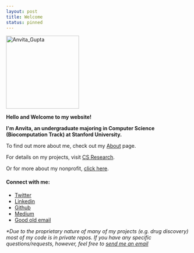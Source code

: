 ```yaml
---
layout: post
title: Welcome
status: pinned
---
```


<img src="anvita_profile.jpg" alt="Anvita_Gupta" style="height: 200px;"/>

**Hello and Welcome to my website!**

**I'm Anvita, an undergraduate majoring in Computer Science (Biocomputation Track) at Stanford University.** 

To find out more about me, check out my [About](about) page. 

For details on my projects, visit [CS Research](cs_projects). 

Or for more about my nonprofit, [click here](nonprofit).

#### Connect with me:

- [Twitter](https://twitter.com/avgupta_me)
- [Linkedin](https://www.linkedin.com/in/avgupta/)
- [Github](https://github.com/av1659/)
- [Medium](https://medium.com/@avgupta)
- [Good old email](mailto:avgupta@stanford.edu)

_*Due to the proprietary nature of many of my projects (e.g. drug discovery) most of my code is in private repos. If you have any specific questions/requests, however, feel free to [send me an email](mailto:avgupta@stanford.edu)_
